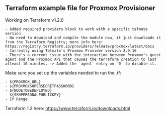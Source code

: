 ## Terraform example file for Proxmox Provisioner

Working on Terraform v1.2.0

	- Added required providers block to work with a specific telmate version
	- No need to download and compile the module now, it just downloads it from the Terraform Registry; more info here: https://registry.terraform.io/providers/Telmate/proxmox/latest/docs 
	- Currently using Telmate's Proxmox Provider version 2.9.10
	- There's a current issue with the interaction between Proxmox's guest agent and the Proxmox API that causes the terraform creation to last atleast 10 minutes. -> Added the `agent` entry on `0` to disable it.


Make sure you set up the variables needed to run the .tf:

	- ${PROXMOX_URL}
	- ${PROXMOXSUPERSECRETPASSWORD}
	- ${NODETOBEDEPLOYED}
	- ${SSHPERSONALPUBLICKEY}
	- IP Range

Terraform 1.2 here: https://www.terraform.io/downloads.html


